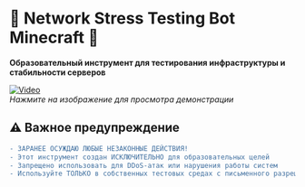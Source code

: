 # 🧪 Network Stress Testing Bot Minecraft 🚀  
**Образовательный инструмент для тестирования инфраструктуры и стабильности серверов**

[![Video](https://img.youtube.com/vi/V1XJVPSql5M/0.jpg)](https://youtu.be/V1XJVPSql5M)  
*Нажмите на изображение для просмотра демонстрации*

## ⚠️ Важное предупреждение
```diff
- ЗАРАНЕЕ ОСУЖДАЮ ЛЮБЫЕ НЕЗАКОННЫЕ ДЕЙСТВИЯ!
- Этот инструмент создан ИСКЛЮЧИТЕЛЬНО для образовательных целей
- Запрещено использовать для DDoS-атак или нарушения работы систем
- Используйте ТОЛЬКО в собственных тестовых средах с письменного разрешения
